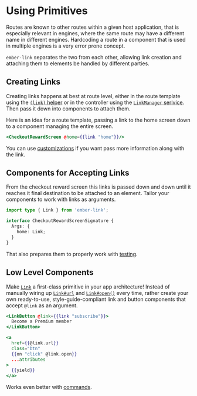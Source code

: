 # Using Primitives

Routes are known to other routes within a given host application, that is
especially relevant in engines, where the same route may have a different name
in different engines. Hardcoding a route in a component that is used in multiple
engines is a very error prone concept.

`ember-link` separates the two from each other, allowing link creation and
attaching them to elements be handled by different parties.

## Creating Links

Creating links happens at best at route level, either in the route template
using the [`(link)` helper](./helper.md) or in the controller using the
[`LinkManager` serivice](./service.md). Then pass it down into components to
attach them.

Here is an idea for a route template, passing a link to the home screen down to
a component managing the entire screen.

```hbs
<CheckoutRewardScreen @home={{link "home"}}/>
```

You can use [customizations](./customization.md) if you want pass more
information along with the link.

## Components for Accepting Links

From the checkout reward screen this links is passed down and down until it
reaches it final destination to be attached to an element. Tailor your
components to work with links as arguments.

```ts
import type { Link } from 'ember-link';

interface CheckoutRewardScreenSignature {
  Args: {
    home: Link;
  }
}
```

That also prepares them to properly work with [testing](./testing.md).

## Low Level Components

Make [`Link`](./api/classes/ember_link.Link.md) a first-class
primitive in your app architecture! Instead of manually wiring up
[`Link#url`](./api/classes/ember_link.Link.md#url) and
[`Link#open()`](./api/classes/ember_link.Link.md#open) every time, rather
create your own ready-to-use, style-guide-compliant link and button components
that accept `@link` as an argument.

```hbs
<LinkButton @link={{link "subscribe"}}>
  Become a Premium member
</LinkButton>
```

```hbs
<a
  href={{@link.url}}
  class="btn"
  {{on "click" @link.open}}
  ...attributes
>
  {{yield}}
</a>
```

Works even better with [commands](./commands.md).

